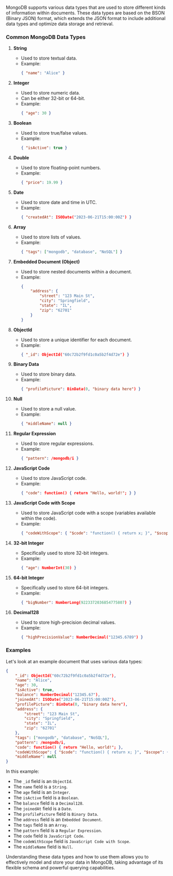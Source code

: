 MongoDB supports various data types that are used to store different kinds of information within documents. These data types are based on the BSON (Binary JSON) format, which extends the JSON format to include additional data types and optimize data storage and retrieval.

### Common MongoDB Data Types

1. **String**
   - Used to store textual data.
   - Example:
     ```json
     { "name": "Alice" }
     ```

2. **Integer**
   - Used to store numeric data.
   - Can be either 32-bit or 64-bit.
   - Example:
     ```json
     { "age": 30 }
     ```

3. **Boolean**
   - Used to store true/false values.
   - Example:
     ```json
     { "isActive": true }
     ```

4. **Double**
   - Used to store floating-point numbers.
   - Example:
     ```json
     { "price": 19.99 }
     ```

5. **Date**
   - Used to store date and time in UTC.
   - Example:
     ```json
     { "createdAt": ISODate("2023-06-21T15:00:00Z") }
     ```

6. **Array**
   - Used to store lists of values.
   - Example:
     ```json
     { "tags": ["mongodb", "database", "NoSQL"] }
     ```

7. **Embedded Document (Object)**
   - Used to store nested documents within a document.
   - Example:
     ```json
     {
         "address": {
             "street": "123 Main St",
             "city": "Springfield",
             "state": "IL",
             "zip": "62701"
         }
     }
     ```

8. **ObjectId**
   - Used to store a unique identifier for each document.
   - Example:
     ```json
     { "_id": ObjectId("60c72b2f9fd1c0a5b2f4d72e") }
     ```

9. **Binary Data**
   - Used to store binary data.
   - Example:
     ```json
     { "profilePicture": BinData(0, "binary data here") }
     ```

10. **Null**
    - Used to store a null value.
    - Example:
      ```json
      { "middleName": null }
      ```

11. **Regular Expression**
    - Used to store regular expressions.
    - Example:
      ```json
      { "pattern": /mongodb/i }
      ```

12. **JavaScript Code**
    - Used to store JavaScript code.
    - Example:
      ```json
      { "code": function() { return "Hello, world!"; } }
      ```

13. **JavaScript Code with Scope**
    - Used to store JavaScript code with a scope (variables available within the code).
    - Example:
      ```json
      { "codeWithScope": { "$code": "function() { return x; }", "$scope": { "x": 1 } } }
      ```

14. **32-bit Integer**
    - Specifically used to store 32-bit integers.
    - Example:
      ```json
      { "age": NumberInt(30) }
      ```

15. **64-bit Integer**
    - Specifically used to store 64-bit integers.
    - Example:
      ```json
      { "bigNumber": NumberLong(9223372036854775807) }
      ```

16. **Decimal128**
    - Used to store high-precision decimal values.
    - Example:
      ```json
      { "highPrecisionValue": NumberDecimal("12345.6789") }
      ```

### Examples

Let's look at an example document that uses various data types:

```json
{
    "_id": ObjectId("60c72b2f9fd1c0a5b2f4d72e"),
    "name": "Alice",
    "age": 30,
    "isActive": true,
    "balance": NumberDecimal("12345.67"),
    "joinedAt": ISODate("2023-06-21T15:00:00Z"),
    "profilePicture": BinData(0, "binary data here"),
    "address": {
        "street": "123 Main St",
        "city": "Springfield",
        "state": "IL",
        "zip": "62701"
    },
    "tags": ["mongodb", "database", "NoSQL"],
    "pattern": /mongodb/i,
    "code": function() { return "Hello, world!"; },
    "codeWithScope": { "$code": "function() { return x; }", "$scope": { "x": 1 } },
    "middleName": null
}
```

In this example:
- The `_id` field is an `ObjectId`.
- The `name` field is a `String`.
- The `age` field is an `Integer`.
- The `isActive` field is a `Boolean`.
- The `balance` field is a `Decimal128`.
- The `joinedAt` field is a `Date`.
- The `profilePicture` field is `Binary Data`.
- The `address` field is an `Embedded Document`.
- The `tags` field is an `Array`.
- The `pattern` field is a `Regular Expression`.
- The `code` field is `JavaScript Code`.
- The `codeWithScope` field is `JavaScript Code with Scope`.
- The `middleName` field is `Null`.

Understanding these data types and how to use them allows you to effectively model and store your data in MongoDB, taking advantage of its flexible schema and powerful querying capabilities.